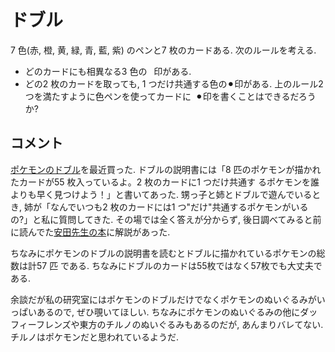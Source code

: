 #  ドブル

7 色(赤, 橙, 黄, 緑, 青, 藍, 紫) のペンと7 枚のカードある. 次のルールを考える.
- どのカードにも相異なる3 色の  印がある.
- どの2 枚のカードを取っても, 1 つだけ共通する色の⚫︎印がある.
上のルール2 つを満たすように色ペンを使ってカードに ⚫︎印を書くことはできるだろうか?

## コメント

[ポケモンのドブル](https://www.pokemoncenter-online.com/4970381803407.html?srsltid=AfmBOornQAZnZjF3tyY07ARDzHE6fN9roPko3GK52Umfs7C1jYSmPRme)を最近買った. 
ドブルの説明書には「8 匹のポケモンが描かれたカードが55 枚入っているよ。2 枚のカードに1 つだけ共通す
るポケモンを誰よりも早く見つけよう！」と書いてあった. 
甥っ子と姉とドブルで遊んでいるとき, 姉が「なんでいつも2 枚のカードには1 つ"だけ"共通するポケモンがいるの?」と私に質問してきた. その場では全く答えが分からず, 後日調べてみると前に読んでた[安田先生の本](https://www.amazon.co.jp/ゲームで大学数学入門-スプラウトからオイラー-ゲッターまで-安田-健彦/dp/4320113446)に解説があった. 

ちなみにポケモンのドブルの説明書を読むとドブルに描かれているポケモンの総数は計57 匹
である. ちなみにドブルのカードは55枚ではなく57枚でも大丈夫である. 

余談だが私の研究室にはポケモンのドブルだけでなくポケモンのぬいぐるみがいっぱいあるので, ぜひ覗いてほしい. 
ちなみにポケモンのぬいぐるみの他にダッフィーフレンズや東方のチルノのぬいぐるみもあるのだが, あんまりバレてない. チルノはポケモンだと思われているようだ. 